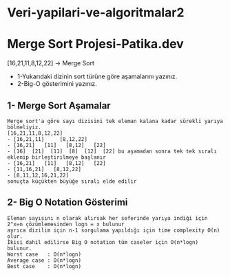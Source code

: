 # Veri-yapilari-ve-algoritmalar2
# Merge Sort Projesi-Patika.dev
 
 [16,21,11,8,12,22] -> Merge Sort

- 1-Yukarıdaki dizinin sort türüne göre aşamalarını yazınız.
- 2-Big-O gösterimini yazınız.
 
 ## 1- Merge Sort Aşamalar
 ```
 Merge sort'a göre sayı dizisini tek eleman kalana kadar sürekli yarıya bölmeliyiz.
 [16,21,11,8,12,22] 
 - [16,21,11]     [8,12,22]
 - [16,21]   [11]   [8,12]   [22]
 - [16]  [21]  [11]  [8]  [12]  [22] bu aşamadan sonra tek tek sıralı eklenip birleştirilmeye başlanır
 - [16,21]   [11]   [8,12]   [22]  
 - [11,16,21]   [8,12,22]
 - [8,11,12,16,21,22]
sonuçta küçükten büyüğe sıralı elde edilir 
 ```
 
 ## 2- Big O Notation Gösterimi
 ```
 Eleman sayısını n olarak alırsak her seferinde yarıya indiği için 2^x=n çözümlemesinden logn = x bulunur
 ayrıca dizilim için n-1 sorgulama yapıldığı için time complexity O(n) olur.
 İkisi dahil edilirse Big O notation tüm caseler için O(n*logn) bulunur.
 Worst case   : O(n*logn)
 Average case : O(n*logn)
 Best case    : O(n*logn)
 ```
